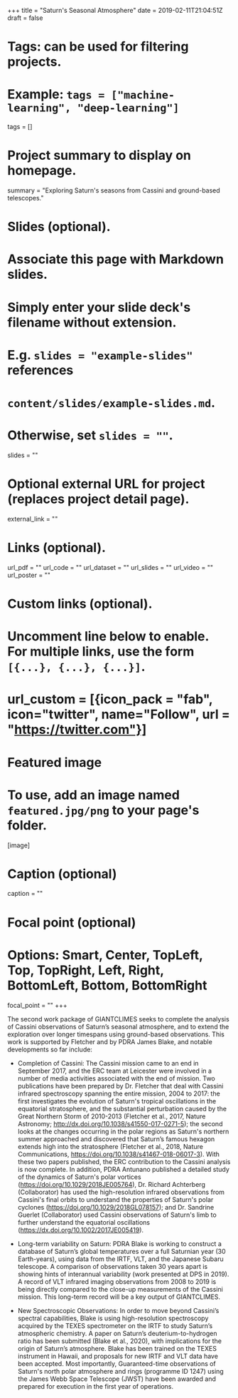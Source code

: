 +++
title = "Saturn's Seasonal Atmosphere"
date = 2019-02-11T21:04:51Z
draft = false

# Tags: can be used for filtering projects.
# Example: `tags = ["machine-learning", "deep-learning"]`
tags = []

# Project summary to display on homepage.
summary = "Exploring Saturn's seasons from Cassini and ground-based telescopes."

# Slides (optional).
#   Associate this page with Markdown slides.
#   Simply enter your slide deck's filename without extension.
#   E.g. `slides = "example-slides"` references
#   `content/slides/example-slides.md`.
#   Otherwise, set `slides = ""`.
slides = ""

# Optional external URL for project (replaces project detail page).
external_link = ""

# Links (optional).
url_pdf = ""
url_code = ""
url_dataset = ""
url_slides = ""
url_video = ""
url_poster = ""

# Custom links (optional).
#   Uncomment line below to enable. For multiple links, use the form `[{...}, {...}, {...}]`.
# url_custom = [{icon_pack = "fab", icon="twitter", name="Follow", url = "https://twitter.com"}]

# Featured image
# To use, add an image named `featured.jpg/png` to your page's folder.
[image]
  # Caption (optional)
  caption = ""

  # Focal point (optional)
  # Options: Smart, Center, TopLeft, Top, TopRight, Left, Right, BottomLeft, Bottom, BottomRight
  focal_point = ""
+++

The second work package of GIANTCLIMES seeks to complete the analysis of Cassini observations of Saturn’s seasonal atmosphere, and to extend the exploration over longer timespans using ground-based observations.  This work is supported by Fletcher and by PDRA James Blake, and notable developments so far include:

*	Completion of Cassini:  The Cassini mission came to an end in September 2017, and the ERC team at Leicester were involved in a number of media activities associated with the end of mission.  Two publications have been prepared by Dr. Fletcher that deal with Cassini infrared spectroscopy spanning the entire mission, 2004 to 2017:  the first investigates the evolution of Saturn's tropical oscillations in the equatorial stratosphere, and the substantial perturbation caused by the Great Northern Storm of 2010-2013 (Fletcher et al., 2017, Nature Astronomy; http://dx.doi.org/10.1038/s41550-017-0271-5); the second looks at the changes occurring in the polar regions as Saturn's northern summer approached and discovered that Saturn’s famous hexagon extends high into the stratosphere (Fletcher et al., 2018, Nature Communications, https://doi.org/10.1038/s41467-018-06017-3).  With these two papers published, the ERC contribution to the Cassini analysis is now complete.  In addition, PDRA Antunano published a detailed study of the dynamics of Saturn's polar vortices (https://doi.org/10.1029/2018JE005764), Dr. Richard Achterberg (Collaborator) has used the high-resolution infrared observations from Cassini's final orbits to understand the properties of Saturn's polar cyclones (https://doi.org/10.1029/2018GL078157); and Dr. Sandrine Guerlet (Collaborator) used Cassini observations of Saturn's limb to further understand the equatorial oscillations (https://dx.doi.org/10.1002/2017JE005419).

*	Long-term variability on Saturn:  PDRA Blake is working to construct a database of Saturn’s global temperatures over a full Saturnian year (30 Earth-years), using data from the IRTF, VLT, and the Japanese Subaru telescope.  A comparison of observations taken 30 years apart is showing hints of interannual variability (work presented at DPS in 2019).  A record of VLT infrared imaging observations from 2008 to 2019 is being directly compared to the close-up measurements of the Cassini mission.  This long-term record will be a key output of GIANTCLIMES.

*	New Spectroscopic Observations:  In order to move beyond Cassini’s spectral capabilities, Blake is using high-resolution spectroscopy acquired by the TEXES spectrometer on the IRTF to study Saturn’s atmospheric chemistry.  A paper on Saturn’s deuterium-to-hydrogen ratio has been submitted (Blake et al., 2020), with implications for the origin of Saturn’s atmosphere. Blake has been trained on the TEXES instrument in Hawaii, and proposals for new IRTF and VLT data have been accepted. Most importantly, Guaranteed-time observations of Saturn's north polar atmosphere and rings (programme ID 1247) using the James Webb Space Telescope (JWST) have been awarded and prepared for execution in the first year of operations.
